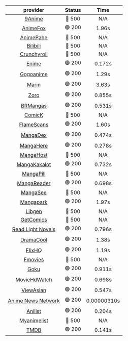 | **provider** | **Status** | **Time** |
|:--------:|:------:|:----:|
| [9Anime](https://9anime.pl) | 🔴 500 | N/A |
|  [AnimeFox](https://animefox.tv)  | 🟢 200 | 1.96s |
| [AnimePahe](https://animepahe.com) | 🔴 500 | N/A |
| [Bilibili](https://bilibili.tv) | 🔴 500 | N/A |
| [Crunchyroll](https://cronchy.consumet.stream) | 🔴 500 | N/A |
|  [Enime](https://enime.moe)  | 🟢 200 | 0.172s |
|  [Gogoanime](https://gogoanime.cl)  | 🟢 200 | 1.29s |
|  [Marin](https://marin.moe)  | 🟢 200 | 3.63s |
|  [Zoro](https://aniwatch.to)  | 🟢 200 | 0.855s |
|  [BRMangas](https://www.brmangas.net)  | 🟢 200 | 0.531s |
| [ComicK](https://comick.app) | 🔴 500 | N/A |
|  [FlameScans](https://flamescans.org/)  | 🟢 200 | 1.60s |
|  [MangaDex](https://mangadex.org)  | 🟢 200 | 0.474s |
|  [MangaHere](http://www.mangahere.cc)  | 🟢 200 | 0.278s |
| [MangaHost](https://mangahosted.com) | 🔴 500 | N/A |
|  [MangaKakalot](https://mangakakalot.com)  | 🟢 200 | 0.732s |
| [MangaPill](https://mangapill.com) | 🔴 500 | N/A |
|  [MangaReader](https://mangareader.to)  | 🟢 200 | 0.698s |
| [MangaSee](https://mangasee123.com) | 🔴 500 | N/A |
|  [Mangapark](https://v2.mangapark.net)  | 🟢 200 | 1.97s |
| [Libgen](http://libgen) | 🔴 500 | N/A |
| [GetComics](https://getcomics.info/) | 🔴 500 | N/A |
|  [Read Light Novels](https://readlightnovels.net)  | 🟢 200 | 0.796s |
|  [DramaCool](https://www1.dramacool.cr)  | 🟢 200 | 1.38s |
|  [FlixHQ](https://flixhq.to)  | 🟢 200 | 1.19s |
| [Fmovies](https://fmovies.to) | 🔴 500 | N/A |
|  [Goku](https://goku.sx)  | 🟢 200 | 0.911s |
|  [MovieHdWatch](https://movieshd.watch)  | 🟢 200 | 0.698s |
|  [ViewAsian](https://viewasian.co)  | 🟢 200 | 0.547s |
|  [Anime News Network](https://www.animenewsnetwork.com)  | 🟢 200 | 0.00000310s |
|  [Anilist](https://anilist.co)  | 🟢 200 | 0.204s |
| [Myanimelist](https://myanimelist.net/) | 🔴 500 | N/A |
|  [TMDB](https://www.themoviedb.org)  | 🟢 200 | 0.141s |
